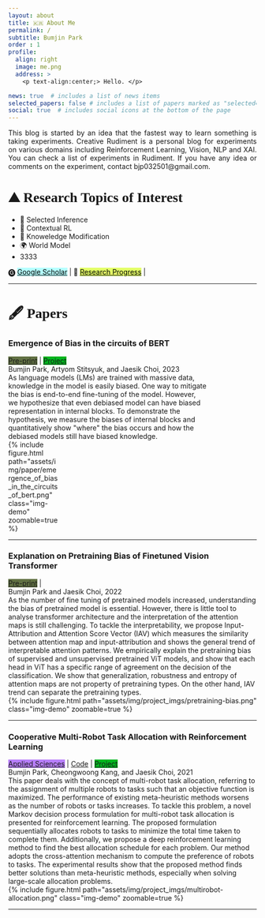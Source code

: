 ```yaml
---
layout: about
title: 🇰🇷 About Me
permalink: /
subtitle: Bumjin Park
order : 1 
profile:
  align: right
  image: me.png
  address: >
    <p text-align:center;> Hello. </p>

news: true  # includes a list of news items
selected_papers: false # includes a list of papers marked as "selected={true}"
social: true  # includes social icons at the bottom of the page
---
```


<p style="text-align: justify;">
This blog is started by an idea that the fastest way to learn something is taking experiments.  <tag class="text-box">Creative Rudiment</tag> is a personal blog for experiments on various domains including <tag class="text-box">Reinforcement Learning</tag>, <tag class="text-box">Vision</tag>, <tag class="text-box">NLP</tag> and <tag class="text-box">XAI</tag>.  You can check a list of experiments in <tag href="/blog/"> Rudiment</tag>. 
If you have any idea or comments on the experiment, contact <tag class="text-box">bjp032501@gmail.com</tag>.

</p>
 
 
 

 <h1 style="font-family:fantasy"> ⛰ Research Topics of Interest   </h1>
 
* 🐉 Selected Inference
* 🦾 Contextual RL
* 🐌 Knoweledge Modification
* 🌍 World Model
* 3333



<div>
🅖 <a class="box-demo-link" href="https://scholar.google.co.kr/citations?user=XzIXaxoAAAAJ&hl=ko" style="background:#b4ffff; color:#000000;" >Google Scholar</a> | 
🐾 <a class="box-demo-link" href="/research/" style="background:#e3ff67; color:#000000;" >Research Progress</a> | 



</div>

<hr>
 <h1 style="font-family:Cursive"> 🖋 Papers   </h1>

  <!--  Emergence of Bias in the circuits of BERT  -->
  <h3 class="demo-title"> Emergence of Bias in the circuits of BERT </h3>
  <div class="demolink">
    <a class="box-demo-link" href="https://drive.google.com/file/d/1v3q8HBThVcIXzr0eADwiXHXB2tV2JR_m/view?usp=sharing" style="background:#617143" >Pre-print</a> | 
      <a class="box-demo-link" href="/paper/emergence_of_bias_in_bert/" style="background:#00B51E;" >Project</a>
    <div class="authors">Bumjin Park, Artyom Stitsyuk, and Jaesik Choi, 2023  </div>
  </div>
  <!--  
    <a class="box-demo-link" href="https://github.com/fxnnxc/vision-pretraining-bias" >Code</a> | 
    <a class="box-demo-link" href="/paper/explaining_pretraining_bias/"  style="background:#00B51E;">Project</a>
  -->
  <div class="row">
    <div class="column-first" style="width:80%" >
    As language models (LMs) are trained with massive data, knowledge in the model is easily biased. One way to mitigate the bias is end-to-end fine-tuning of the model. However, we hypothesize that even debiased model can have biased representation in internal blocks. To demonstrate the hypothesis, we measure the biases of internal blocks and quantitatively show "where" the bias occurs and how the debiased models still have biased knowledge. 
    </div>
    <div class="column-second" style="width:20%">
    {% include figure.html path="assets/img/paper/emergence_of_bias_in_the_circuits_of_bert.png" class="img-demo" zoomable=true %}
          <!-- <img width="100%" src="">   -->
    </div>
  </div>
  <hr/>


<!--  Pretraining Bias  -->
<h3 class="demo-title"> Explanation on Pretraining Bias of Finetuned Vision Transformer </h3>
<div class="demolink">
  <a class="box-demo-link" href="https://arxiv.org/abs/2211.15428" style="background:#617143" >Pre-print</a> | 
  <div class="authors">Bumjin Park and Jaesik Choi, 2022  </div>
</div>
<!--  
  <a class="box-demo-link" href="https://github.com/fxnnxc/vision-pretraining-bias" >Code</a> | 
  <a class="box-demo-link" href="/paper/explaining_pretraining_bias/"  style="background:#00B51E;">Project</a>
-->
<div class="row">
  <div class="column-first">
  As the number of fine tuning of pretrained models increased, understanding the bias of pretrained model is essential. However, there is little tool to analyse transformer architecture and the interpretation of the attention maps is still challenging. To tackle the interpretability, we propose Input-Attribution and Attention Score Vector (IAV) which measures the similarity between attention map and input-attribution and shows the general trend of interpretable attention patterns. We empirically explain the pretraining bias of supervised and unsupervised pretrained ViT models, and show that each head in ViT has a specific range of agreement on the decision of the classification. We show that generalization, robustness and entropy of attention maps are not property of pretraining types. On the other hand, IAV trend can separate the pretraining types.
  </div>
  <div class="column-second">
  {% include figure.html path="assets/img/project_imgs/pretraining-bias.png" class="img-demo" zoomable=true %}
        <!-- <img width="100%" src="">   -->
  </div>
</div>
<hr/>

<!--  MultiRobot Allocation Bias  -->
<h3 class="demo-title"> Cooperative Multi-Robot Task Allocation with Reinforcement Learning
 </h3>
<div class="demolink">
  <a class="box-demo-link" href="https://www.mdpi.com/2076-3417/12/1/272" style="background:#B77EFA" >Applied Sciences</a> | 
  <a class="box-demo-link" href="https://github.com/fxnnxc/Cooperative-Multi-Robot-Task-Allocation-with-Reinforcement-Learning" >Code</a> | 
  <a class="box-demo-link" href="/paper/multirobot_allocation/" style="background:#00B51E;" >Project</a>
  <div class="authors">Bumjin Park, Cheongwoong Kang, and Jaesik Choi, 2021  </div>
</div>
<div class="row">
  <div class="column-first">
This paper deals with the concept of multi-robot task allocation, referring to the assignment of multiple robots to tasks such that an objective function is maximized. The performance of existing meta-heuristic methods worsens as the number of robots or tasks increases. To tackle this problem, a novel Markov decision process formulation for multi-robot task allocation is presented for reinforcement learning. The proposed formulation sequentially allocates robots to tasks to minimize the total time taken to complete them. Additionally, we propose a deep reinforcement learning method to find the best allocation schedule for each problem. Our method adopts the cross-attention mechanism to compute the preference of robots to tasks. The experimental results show that the proposed method finds better solutions than meta-heuristic methods, especially when solving large-scale allocation problems.
  </div>
  <div class="column-second">
  {% include figure.html path="assets/img/project_imgs/multirobot-allocation.png" class="img-demo" zoomable=true %}
        <!-- <img width="100%" src="">   -->
  </div>
</div>
<hr/>


<!-- <a class="box-demo-link" href="/reading_list/" style="background:#617143 " >🐾 Research Progress</a> | 

<a class="box-demo-link" href="/reading_list/" style="background:#617143 " >🐾 Research Progress</a> |  -->
